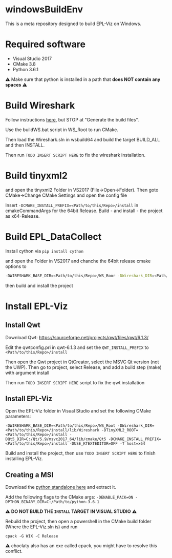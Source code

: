 # windowsBuildEnv

This is a meta repository designed to build EPL-Viz on Windows.

# Required software

 - Visual Studio 2017
 - CMake 3.8
 - Python 3.6.1
 
:warning: Make sure that python is installed in a path that **does NOT contain any spaces** :warning:
 
# Build Wireshark

Follow instructions [here](https://www.wireshark.org/docs/wsdg_html_chunked/ChSetupWin32.html), but STOP at "Generate the build files".

Use the buildWS.bat script in WS_Root to run CMake.

Then load the Wireshark.sln in wsbuild64 and build the target BUILD_ALL and then INSTALL.

Then run `TODO INSERT SCRIPT HERE` to fix the wireshark installation.

# Build tinyxml2

and open the tinyxml2 Folder in VS2017 (File->Open->Folder).
Then goto CMake->Change CMake Settings and open the config file

Insert `-DCMAKE_INSTALL_PREFIX=<Path/to/this/Repo>/install` in cmakeCommandArgs for the 64bit Release.
Build - and install - the project as x64-Release.

# Build EPL_DataCollect

Install cython via `pip install cython`

and open the Folder in VS2017 and chanche the 64bit release cmake options to 

```bash
-DWIRESHARK_BASE_DIR=<Path/to/this/Repo>/WS_Roor -DWireshark_DIR=<Path/to/this/Repo>/install/lib/Wireshark -DTinyXML2_ROOT=<Path/to/this/Repo>/install -DCMAKE_INSTALL_PREFIX=<Path/to/this/Repo>/install -T host=x64
```

then build and install the project

# Install EPL-Viz

## Install Qwt

Download Qwt: https://sourceforge.net/projects/qwt/files/qwt/6.1.3/

Edit the qwtconfig.pri in qwt-6.1.3 and set the `QWT_INSTALL_PREFIX` to `<Path/to/this/Repo>/install`

Then open the Qwt project in QtCreator, select the MSVC Qt version (not the UWP).
Then go to project, select Release, and add a build step (make) with argument install

Then run `TODO INSERT SCRIPT HERE` script to fix the qwt installation

## Install EPL-Viz

Open the EPL-Viz folder in Visual Studio and set the following CMake parameters:
```
-DWIRESHARK_BASE_DIR=<Path/to/this/Repo>/WS_Root -DWireshark_DIR=<Path/to/this/Repo>/install/lib/Wireshark -DTinyXML2_ROOT=<Path/to/this/Repo>/install -DQt5_DIR=C:/Qt/5.9/msvc2017_64/lib/cmake/Qt5 -DCMAKE_INSTALL_PREFIX=<Path/to/this/Repo>/install -DUSE_KTEXTEDITOR=OFF -T host=x64
```

Build and install the project, then use `TODO INSERT SCRIPT HERE` to finish installing EPL-Viz.

## Creating a MSI

Download the [python standalone here](https://www.python.org/ftp/python/3.6.1/python-3.6.1-embed-amd64.zip) and extract it.

Add the following flags to the CMake args: `-DENABLE_PACK=ON -DPTHON_BINARY_DIR=C:/Path/to/python-3.6.1`

:warning: **DO NOT BUILD THE `INSTALL` TARGET IN VISUAL STUDIO** :warning:

Rebuild the project, then open a powershell in the CMake build folder (Where the EPL-Viz.sln is) and run
```
cpack -G WIX -C Release
```

:warning: choclaty also has an exe called cpack, you might have to resolve this conflict.

